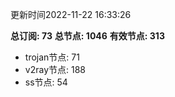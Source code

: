 更新时间2022-11-22 16:33:26

**总订阅: 73**
**总节点: 1046**
**有效节点: 313**
- trojan节点: 71
- v2ray节点: 188
- ss节点: 54
